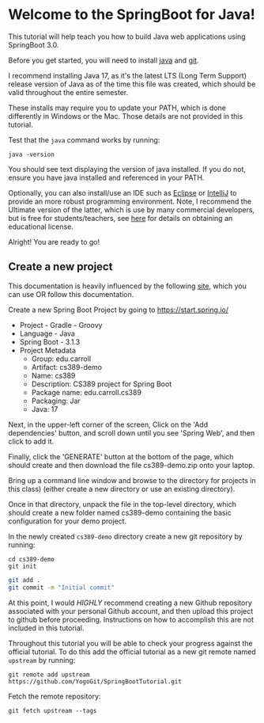 # Welcome to the SpringBoot for Java!

This tutorial will help teach you how to build Java web applications using
SpringBoot 3.0.

Before you get started, you will need to install [java](https://www.oracle.com/java/technologies/downloads/) and [git](https://git-scm.com/downloads).

I recommend installing Java 17, as it's the latest LTS (Long Term Support)
release version of Java as of the time this file was created, which should
be valid throughout the entire semester.

These installs may require you to update your PATH, which is done differently
in Windows or the Mac. Those details are not provided in this tutorial.

Test that the `java` command works by running:

    java -version

You should see text displaying the version of java installed. If you do not,
ensure you have java installed and referenced in your PATH.

Optionally, you can also install/use an IDE such as [Eclipse](https://eclipseide.org/)
or [IntelliJ](https://www.jetbrains.com/idea/download/) to provide an more
robust programming environment. Note, I recommend the Ultimate version of the
latter, which is use by many commercial developers, but is free for
students/teachers, see [here](https://www.jetbrains.com/community/education/#students)
for details on obtaining an educational license.

Alright! You are ready to go!


Create a new project
--------------------

This documentation is heavily influenced by the following [site](https://spring.io/quickstart), which you can use OR follow this documentation.

Create a new Spring Boot Project by going to <https://start.spring.io/>

* Project - Gradle - Groovy
* Language - Java
* Spring Boot - 3.1.3
* Project Metadata
  - Group: edu.carroll
  - Artifact: cs389-demo
  - Name: cs389
  - Description: CS389 project for Spring Boot
  - Package name: edu.carroll.cs389
  - Packaging: Jar
  - Java: 17

Next, in the upper-left corner of the screen, Click on the 'Add dependencies'
button, and scroll down until you see 'Spring Web', and then click to add it.

Finally, click the 'GENERATE' button at the bottom of the page, which should
create and then download the file cs389-demo.zip onto your laptop.

Bring up a command line window and browse to the directory for projects
in this class) (either create a new directory or use an existing directory).

Once in that directory, unpack the file in the top-level directory, which
should create a new folder named cs389-demo containing the basic configuration
for your demo project.

In the newly created `cs389-demo` directory create a new git repository by running:

    cd cs389-demo
    git init

```sh
git add .
git commit -m "Initial commit"
```

At this point, I would *HIGHLY* recommend creating a new Github repository
associated with your personal Github account, and then upload this project
to github before proceeding. Instructions on how to accomplish this are
not included in this tutorial.

Throughout this tutorial you will be able to check your progress against the
official tutorial.  To do this add the official tutorial as a new git remote
named `upstream` by running:

    git remote add upstream https://github.com/YogoGit/SpringBootTutorial.git


Fetch the remote repository:

    git fetch upstream --tags


